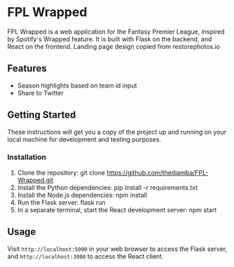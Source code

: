 # FPL Wrapped

FPL Wrapped is a web application for the Fantasy Premier League, inspired by Spotify's Wrapped feature. It is built with Flask on the backend, and React on the frontend. Landing page design copied from restorephotos.io

## Features

- Season highlights based on team id input
- Share to Twitter


## Getting Started

These instructions will get you a copy of the project up and running on your local machine for development and testing purposes.


### Installation

1. Clone the repository: git clone https://github.com/thedjamba/FPL-Wrapped.git
2. Install the Python dependencies: pip install -r requirements.txt
3. Install the Node.js dependencies: npm install
4. Run the Flask server: flask run
5. In a separate terminal, start the React development server: npm start

## Usage

Visit `http://localhost:5000` in your web browser to access the Flask server, and `http://localhost:3000` to access the React client. 





